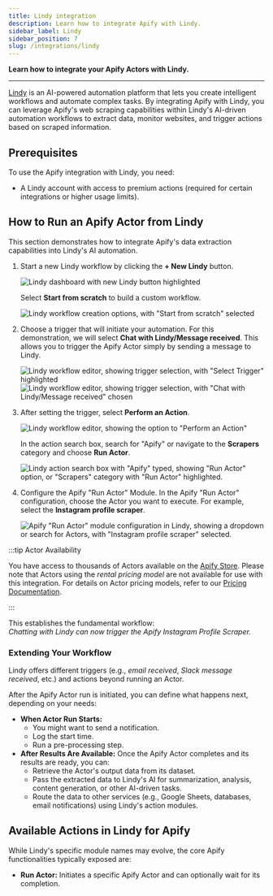 ```yaml
---
title: Lindy integration
description: Learn how to integrate Apify with Lindy.
sidebar_label: Lindy
sidebar_position: 7
slug: /integrations/lindy
---
```


**Learn how to integrate your Apify Actors with Lindy.**

---

[Lindy](https://www.lindy.ai/) is an AI-powered automation platform that lets you create intelligent workflows and automate complex tasks. By integrating Apify with Lindy, you can leverage Apify's web scraping capabilities within Lindy's AI-driven automation workflows to extract data, monitor websites, and trigger actions based on scraped information.

## Prerequisites

To use the Apify integration with Lindy, you need:

- A Lindy account with access to premium actions (required for certain integrations or higher usage limits).

## How to Run an Apify Actor from Lindy

This section demonstrates how to integrate Apify's data extraction capabilities into Lindy's AI automation.

1. Start a new Lindy workflow by clicking the **+ New Lindy** button.

    ![Lindy dashboard with new Lindy button highlighted](images/lindy/lindy-new-button.png)

    Select **Start from scratch** to build a custom workflow.

    ![Lindy workflow creation options, with "Start from scratch" selected](images/lindy/lindy-scratch.png)


1. Choose a trigger that will initiate your automation. For this demonstration, we will select **Chat with Lindy/Message received**. This allows you to trigger the Apify Actor simply by sending a message to Lindy.

    ![Lindy workflow editor, showing trigger selection, with "Select Trigger" highlighted](images/lindy/lindy-trigger.png)
    ![Lindy workflow editor, showing trigger selection, with "Chat with Lindy/Message received" chosen](images/lindy/lindy-received.png)


1. After setting the trigger, select **Perform an Action**.

    ![Lindy workflow editor, showing the option to "Perform an Action"](images/lindy/lindy-action.png)

    In the action search box, search for "Apify" or navigate to the **Scrapers** category and choose **Run Actor**.

    ![Lindy action search box with "Apify" typed, showing "Run Actor" option, or "Scrapers" category with "Run Actor" highlighted.](images/lindy/lindy-run-actor.png)

1. Configure the Apify "Run Actor" Module. In the Apify "Run Actor" configuration, choose the Actor you want to execute. For example, select the **Instagram profile scraper**.

    ![Apify "Run Actor" module configuration in Lindy, showing a dropdown or search for Actors, with "Instagram profile scraper" selected.](images/lindy/lindy-instagram-actor.png)

:::tip Actor Availability

You have access to thousands of Actors available on the [Apify Store](https://apify.com/store). Please note that Actors using the _rental pricing model_ are not available for use with this integration. For details on Actor pricing models, refer to our [Pricing Documentation](/platform/actors/publishing/monetize#rental-pricing-model).

:::



This establishes the fundamental workflow:<br />
_Chatting with Lindy can now trigger the Apify Instagram Profile Scraper._

### Extending Your Workflow

Lindy offers different triggers (e.g., _email received_, _Slack message received_, etc.) and actions beyond running an Actor.

After the Apify Actor run is initiated, you can define what happens next, depending on your needs:

- **When Actor Run Starts:**
  - You might want to send a notification.
  - Log the start time.
  - Run a pre-processing step.
- **After Results Are Available:** Once the Apify Actor completes and its results are ready, you can:
  - Retrieve the Actor's output data from its dataset.
  - Pass the extracted data to Lindy's AI for summarization, analysis, content generation, or other AI-driven tasks.
  - Route the data to other services (e.g., Google Sheets, databases, email notifications) using Lindy's action modules.

## Available Actions in Lindy for Apify

While Lindy's specific module names may evolve, the core Apify functionalities typically exposed are:

- **Run Actor:** Initiates a specific Apify Actor and can optionally wait for its completion.
